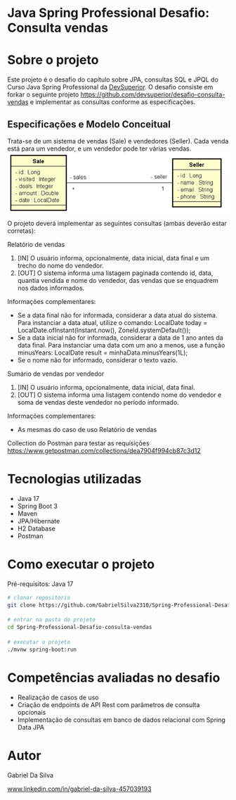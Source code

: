 # Java Spring Professional Desafio: Consulta vendas


# Sobre o projeto
Este projeto é o desafio do capítulo sobre JPA, consultas SQL e JPQL do Curso Java Spring Professional da [DevSuperior](https://devsuperior.com.br "Site da DevSuperior").
O desafio consiste em forkar o seguinte projeto https://github.com/devsuperior/desafio-consulta-vendas e implementar as consultas conforme as especificações. 


## Especificações e Modelo Conceitual
Trata-se de um sistema de vendas (Sale) e vendedores (Seller). Cada venda está para um vendedor, e um 
vendedor pode ter várias vendas. 
![Modelo Conceitual](https://github.com/GabrielSilva2310/Assets/blob/main/Images%20Consultas%20e%20vendas/Modelo%20Conceitual.png)



O projeto deverá implementar as seguintes consultas (ambas deverão estar corretas): 



Relatório de vendas 
1. [IN] O usuário informa, opcionalmente, data inicial, data final e um trecho do nome do vendedor. 
2. [OUT] O sistema informa uma listagem paginada contendo id, data, quantia vendida e nome do 
vendedor, das vendas que se enquadrem nos dados informados. 

Informações complementares: 
- Se a data final não for informada, considerar a data atual do sistema. Para instanciar a data atual, 
utilize o comando: 
LocalDate today = LocalDate.ofInstant(Instant.now(), ZoneId.systemDefault()); 
- Se a data inicial não for informada, considerar a data de 1 ano antes da data final. Para instanciar 
uma data com um ano a menos, use a função minusYears: 
LocalDate result = minhaData.minusYears(1L); 
- Se o nome não for informado, considerar o texto vazio.



Sumário de vendas por vendedor 
1. [IN] O usuário informa, opcionalmente, data inicial, data final. 
2. [OUT] O sistema informa uma listagem contendo nome do vendedor e soma de vendas deste vendedor 
no período informado.

Informações complementares: 
- As mesmas do caso de uso Relatório de vendas



Collection do Postman para testar as requisições https://www.getpostman.com/collections/dea7904f994cb87c3d12

# Tecnologias utilizadas
- Java 17
- Spring Boot 3
- Maven
- JPA/Hibernate
- H2 Database
- Postman

# Como executar o projeto

Pré-requisitos: Java 17

```bash
# clonar repositório
git clone https://github.com/GabrielSilva2310/Spring-Professional-Desafio-consulta-vendas.git

# entrar na pasta do projeto
cd Spring-Professional-Desafio-consulta-vendas

# executar o projeto
./mvnw spring-boot:run
```

# Competências avaliadas no desafio
- Realização de casos de uso
- Criação de endpoints de API Rest com parâmetros de consulta opcionais
- Implementação de consultas em banco de dados relacional com Spring Data JPA

# Autor

Gabriel Da Silva 

www.linkedin.com/in/gabriel-da-silva-457039193
